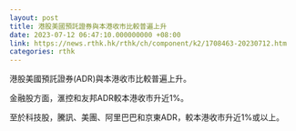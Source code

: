 ```yaml
---
layout: post
title: 港股美國預託證券與本港收市比較普遍上升
date: 2023-07-12 06:47:10.000000000 +08:00
link: https://news.rthk.hk/rthk/ch/component/k2/1708463-20230712.htm
categories: rthk
---
```


港股美國預託證券(ADR)與本港收市比較普遍上升。

金融股方面，滙控和友邦ADR較本港收市升近1%。

至於科技股，騰訊、美團、阿里巴巴和京東ADR，較本港收市升近1%或以上。
